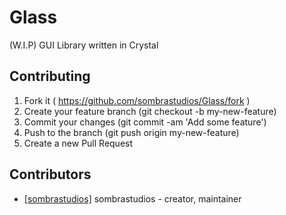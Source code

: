 # Glass

(W.I.P) GUI Library written in Crystal


## Contributing

1. Fork it ( https://github.com/sombrastudios/Glass/fork )
2. Create your feature branch (git checkout -b my-new-feature)
3. Commit your changes (git commit -am 'Add some feature')
4. Push to the branch (git push origin my-new-feature)
5. Create a new Pull Request

## Contributors

* [[sombrastudios]](https://github.com/sombrastudios) sombrastudios - creator, maintainer



